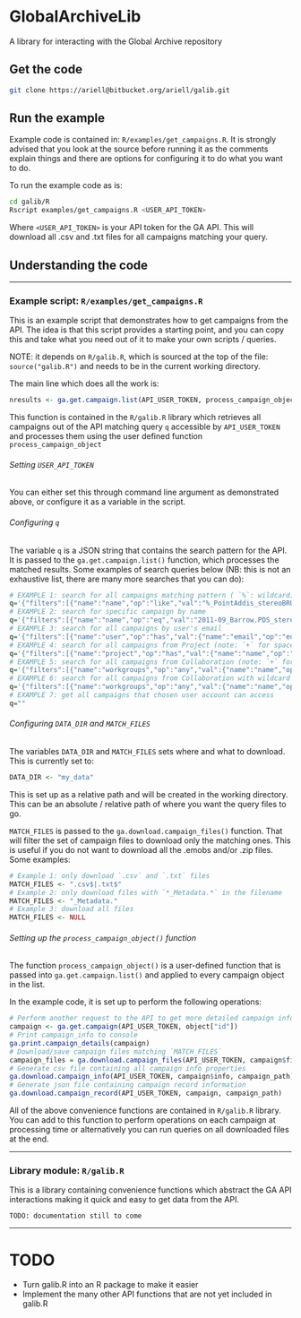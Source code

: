 # GlobalArchiveLib

A library for interacting with the Global Archive repository

## Get the code

```bash
git clone https://ariell@bitbucket.org/ariell/galib.git
```

## Run the example
Example code is contained in: `R/examples/get_campaigns.R`. It is strongly
advised that you look at the source before running it as the comments explain
things and there are options for configuring it to do what you want to do.

To run the example code as is:
```bash
cd galib/R
Rscript examples/get_campaigns.R <USER_API_TOKEN>
```
Where `<USER_API_TOKEN>` is your API token for the GA API. This will download
all .csv and .txt files for all campaigns matching your query.

## Understanding the code

-----

### Example script: `R/examples/get_campaigns.R`
This is an example script that demonstrates how to get campaigns from the API.
The idea is that this script provides a starting point, and you can copy this
and take what you need out of it to make your own scripts / queries.

NOTE: it depends on `R/galib.R`, which is sourced at the top of the file: `source("galib.R")` and needs to be in the current working directory.

The main line which does all the work is:

```R
nresults <- ga.get.campaign.list(API_USER_TOKEN, process_campaign_object, q=q)
```

This function is contained in the `R/galib.R` library which retrieves all campaigns
out of the API matching query `q` accessible by `API_USER_TOKEN` and processes
them using the user defined function `process_campaign_object`


###### Setting  `USER_API_TOKEN`
You can either set this through command line argument as demonstrated above, or
configure it as a variable in the script.


###### Configuring `q`
The variable `q` is a JSON string that contains the search pattern for the API.
It is passed to the `ga.get.campaign.list()` function, which processes the
matched results. Some examples of search queries below (NB: this is not an exhaustive list, there are many more searches that you can do):

```R
# EXAMPLE 1: search for all campaigns matching pattern ( `%`: wildcard)
q='{"filters":[{"name":"name","op":"like","val":"%_PointAddis_stereoBRUVs"}]}'
# EXAMPLE 2: search for specific campaign by name
q='{"filters":[{"name":"name","op":"eq","val":"2011-09_Barrow.PDS_stereoBRUVs"}]}'
# EXAMPLE 3: search for all campaigns by user's email
q='{"filters":[{"name":"user","op":"has","val":{"name":"email","op":"eq","val":"euan.harvey@curtin.edu.au"}}]}'
# EXAMPLE 4: search for all campaigns from Project (note: `+` for spaces)
q='{"filters":[{"name":"project","op":"has","val":{"name":"name","op":"eq","val":"Deep+Water+FRDC"}}]}'
# EXAMPLE 5: search for all campaigns from Collaboration (note: `+` for spaces)
q='{"filters":[{"name":"workgroups","op":"any","val":{"name":"name","op":"eq","val":"NSW+MER+BRUVS"}}]}'
# EXAMPLE 6: search for all campaigns from Collaboration with wildcard search (`%`: wildcard, `ilike`: case insensitive)
q='{"filters":[{"name":"workgroups","op":"any","val":{"name":"name","op":"ilike","val":"nsw%bruvs"}}]}'
# EXAMPLE 7: get all campaigns that chosen user account can access
q=""
```

###### Configuring `DATA_DIR` and `MATCH_FILES`
The variables `DATA_DIR` and `MATCH_FILES` sets where and what to download.
This is currently set to:
```R
DATA_DIR <- "my_data"
```
This is set up as a relative path and will be created in the working directory.
This can be an absolute / relative path of where you want the query files to go.

`MATCH_FILES` is passed to the `ga.download.campaign_files()`
function. That will filter the set of campaign files to download only the
matching ones. This is useful if you do not want to download all the .emobs
and/or .zip files. Some examples:

```R
# Example 1: only download `.csv` and `.txt` files
MATCH_FILES <- ".csv$|.txt$"
# Example 2: only download files with `*_Metadata.*` in the filename
MATCH_FILES <- "_Metadata."
# Example 3: download all files
MATCH_FILES <- NULL
```

###### Setting up the `process_campaign_object()` function
The function `process_campaign_object()` is a user-defined function that is passed into
`ga.get.campaign.list()` and applied to every campaign object in the list.

In the example code, it is set up to perform the following operations:

```R
# Perform another request to the API to get more detailed campaign info
campaign <- ga.get.campaign(API_USER_TOKEN, object["id"])
# Print campaign_info to console
ga.print.campaign_details(campaign)
# Download/save campaign files matching `MATCH_FILES`
campaign_files = ga.download.campaign_files(API_USER_TOKEN, campaign$files, campaign_path, match=MATCH_FILES)
# Generate csv file containing all campaign info properties
ga.download.campaign_info(API_USER_TOKEN, campaign$info, campaign_path)
# Generate json file containing campaign record information
ga.download.campaign_record(API_USER_TOKEN, campaign, campaign_path)
```
All of the above convenience functions are contained in `R/galib.R` library.
You can add to this function to perform operations on each campaign at processing
time or alternatively you can run queries on all downloaded files at the end.

-----

### Library module: `R/galib.R`
This is a library containing convenience functions which abstract the GA API
interactions making it quick and easy to get data from the API.

```
TODO: documentation still to come
```

-----

# TODO

* Turn galib.R into an R package to make it easier
* Implement the many other API functions that are not yet included in galib.R
